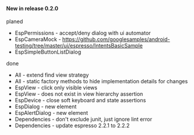 #### New in release 0.2.0

planed

* EspPermissions - accept/deny dialog with ui automator
* EspCameraMock - https://github.com/googlesamples/android-testing/tree/master/ui/espresso/IntentsBasicSample
* EspSimpleButtonListDialog

done

* All - extend find view strategy
* All - static factory methods to hide implementation details for changes
* EspView - click only visible views
* EspView - does not exist in view hierarchy assertion
* EspDevice - close soft keyboard and state assertions
* EspDialog - new element
* EspAlertDialog - new element
* Dependencies - don't exclude junit, just ignore lint error
* Dependencies - update espresso 2.2.1 to 2.2.2